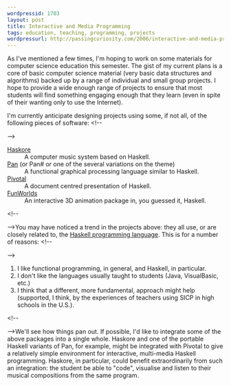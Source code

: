 ```yaml
---
wordpressid: 1703
layout: post
title: Interactive and Media Programming
tags: education, teaching, programming, projects
wordpressurl: http://passingcuriosity.com/2006/interactive-and-media-programming/
---
```


As I've mentioned a few times, I'm hoping to work on some materials for computer science education this semester. The gist of my current plans is a core of basic computer science material (very basic data structures and algorithms) backed up by a range of individual and small group projects. I hope to provide a wide enough range of projects to ensure that most students will find something engaging enough that they learn (even in spite of their wanting only to use the Internet).

I'm currently anticipate designing projects using some, if not all, of the following pieces of software: <!--

--><dl><!--
    --><dt><a href="http://www.haskell.org/haskore/">Haskore</a></dt><!--
    --><dd>A computer music system based on Haskell.</dd><!--
    --><dt><a href="http://haskell.org/pan/">Pan</a> (or Pan# or one of the several variations on the theme)</dt><!--
    --><dd>A functional graphical processing language similar to Haskell.</dd><!--
    --><dt><a href="http://www.cs.kent.ac.uk/projects/pivotal/">Pivotal</a></dt><!--
    --><dd>A document centred presentation of Haskell.</dd><!--
    --><dt><a href="http://www.cs.kent.ac.uk/people/staff/cr3/toolbox/haskell/FunWorlds/">FunWorlds</a></dt><!--
    --><dd>An interactive 3D animation package in, you guessed it, Haskell.</dd><!--
--></dl><!--

-->You may have noticed a trend in the projects above: they all use, or are closely related to, the <a href="http://www.haskell.org/">Haskell programming language</a>. This is for a number of reasons: <!--

--><ol><!--
    --><li>I like functional programming, in general, and Haskell, in particular.</li><!--
    --><li>I don't like the languages usually taught to students (Java, VisualBasic, etc.)</li><!--
    --><li>I think that a different, more fundamental, approach might help (supported, I think, by the experiences of teachers using SICP in high schools in the U.S.).</li><!--
--></ol><!--

-->We'll see how things pan out. If possible, I'd like to integrate some of the above packages into a single whole. <acronym>Haskore</acronym> and one of the portable Haskell variants of <acronym>Pan</acronym>, for example, might be integrated with <acronym>Pivotal</acronym> to give a relatively simple environment for interactive, multi-media <acronym>Haskell</acronym> programming. <acronym>Haskore</acronym>, in particular, could benefit extraordinarily from such an integration: the student be able to "code", visualise and listen to their musical compositions from the same program.
